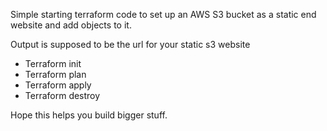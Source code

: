 Simple starting terraform code to set up an AWS S3 bucket as a static end website and add objects to it. 

Output is supposed to be the url for your static s3 website

- Terraform init
- Terraform plan
- Terraform apply
- Terraform destroy

Hope this helps you build bigger stuff.
